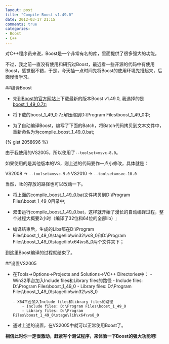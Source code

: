 ```yaml
---
layout: post
title: "Compile Boost v1.49.0"
date: 2012-03-17 21:15
comments: true
categories:
- Boost
- C++ 
---
```


对C++程序员来说，Boost是一个非常有名的库，里面提供了很多强大的功能。

不过，我之前一直没有使用和研究过Boost，最近看一些开源的代码中有使用Boost，感觉很不错，于是，今天抽一点时间先将Boost的使用环境先搭起来，后面慢慢学习。

<!--more-->

##编译Boost

- 先到[Boost的官方网站](http://www.boost.org/)上下载最新的版本Boost v1.49.0, 我选择的是[boost_1_49_0.7z](http://sourceforge.net/projects/boost/files/boost/1.49.0/);

- 将下载的boost_1_49_0.7z解压缩到D:\Program Files\boost_1_49_0中;

- 为了自动编译Boost，编写了下面的Batch，将Batch代码拷贝到文本文件中，重新命名为为compile_boost_1_49_0.bat;

{% gist 2058696 %}

由于我使用的VS2005，所以使用了`--toolset=msvc-8.0`。

如果使用的是其他版本的VS，则上述的代码要作一点小修改，具体就是：

VS2008 -> `--toolset=msvc-9.0`     VS2010 -> `--toolset=msvc-10.0` 

当然，lib的存放的路径也可以改动一下。

- 将上面的compile_boost_1_49_0.bat文件拷贝到D:\Program Files\boost_1_49_0目录中;

- 双击运行compile_boost_1_49_0.bat，这样就开始了漫长的自动编译过程，整个过程大概要2小时（编译了32位和64位的全部lib）;

- 编译结束后，生成的Libs都在D:\Program Files\boost_1_49_0\stage\lib\win32\vs8_0和D:\Program Files\boost_1_49_0\stage\lib\x64\vs8_0两个文件夹下；

到这里Boost编译的过程就结束了。

##设置VS2005

- 在Tools->Options->Projects and Solutions->VC++ Directories中：
      - Win32平台加入Include files和Library files的路径
          - Include files: D:\Program Files\boost_1_49_0
          - Library files: D:\Program Files\boost_1_49_0\stage\lib\win32\vs8_0
 
      - X64平台加入Include files和Library files的路径
          - Include files: D:\Program Files\boost_1_49_0
          - Library files: D:\Program Files\boost_1_49_0\stage\lib\x64\vs8_0

- 通过上述的设置，在VS2005中就可以正常使用Boost了。

**相信此时你一定很激动，赶紧写个测试程序，来体验一下Boost的强大功能吧!**
